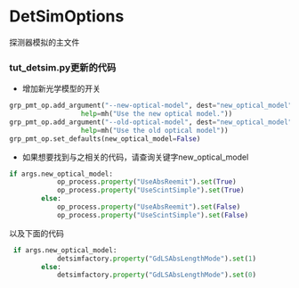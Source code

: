 # DetSimOptions
探测器模拟的主文件
### tut_detsim.py更新的代码
* 增加新光学模型的开关
```python
grp_pmt_op.add_argument("--new-optical-model", dest="new_optical_model", action="store_true",
                  help=mh("Use the new optical model."))
grp_pmt_op.add_argument("--old-optical-model", dest="new_optical_model", action="store_false",
                  help=mh("Use the old optical model"))
grp_pmt_op.set_defaults(new_optical_model=False)
```
* 如果想要找到与之相关的代码，请查询关键字new_optical_model
```python
if args.new_optical_model:
            op_process.property("UseAbsReemit").set(True)
            op_process.property("UseScintSimple").set(True)
        else:
            op_process.property("UseAbsReemit").set(False)
            op_process.property("UseScintSimple").set(False)
```

以及下面的代码
```python
 if args.new_optical_model:
            detsimfactory.property("GdLSAbsLengthMode").set(1)
        else:
            detsimfactory.property("GdLSAbsLengthMode").set(0)
```
